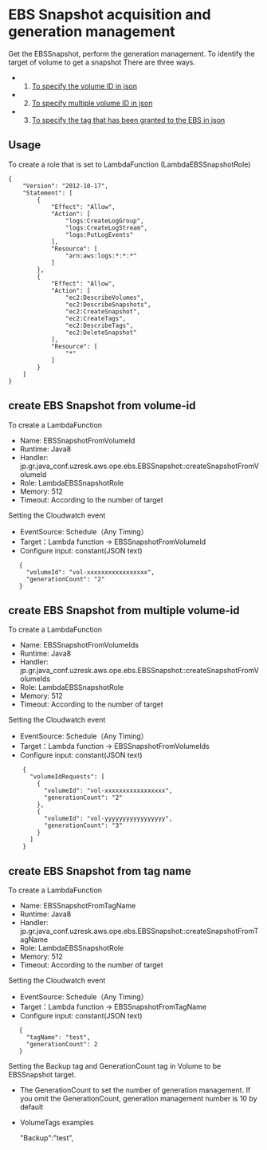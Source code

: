 EBS Snapshot acquisition and generation management
==================================================

Get the EBSSnapshot, perform the generation management.
To identify the target of volume to get a snapshot There are three ways.
- 1. [To specify the volume ID in json](#create-ebs-snapshot-from-volume-id)
- 2. [To specify multiple volume ID in json](#create-ebs-snapshot-from-multiple-volume-id)
- 3. [To specify the tag that has been granted to the EBS in json](#create-ebs-snapshot-from-tag-name)


Usage
-----

To create a role that is set to LambdaFunction (LambdaEBSSnapshotRole)

    {
        "Version": "2012-10-17",
        "Statement": [
            {
                "Effect": "Allow",
                "Action": [
                    "logs:CreateLogGroup",
                    "logs:CreateLogStream",
                    "logs:PutLogEvents"
                ],
                "Resource": [
                    "arn:aws:logs:*:*:*"
                ]
            },
            {
                "Effect": "Allow",
                "Action": [
                    "ec2:DescribeVolumes",
                    "ec2:DescribeSnapshots",
                    "ec2:CreateSnapshot",
                    "ec2:CreateTags",
                    "ec2:DescribeTags",
                    "ec2:DeleteSnapshot"
                ],
                "Resource": [
                    "*"
                ]
            }
        ]
    }

create EBS Snapshot from volume-id
---

To create a LambdaFunction

- Name: EBSSnapshotFromVolumeId
- Runtime: Java8
- Handler: jp.gr.java_conf.uzresk.aws.ope.ebs.EBSSnapshot::createSnapshotFromVolumeId
- Role: LambdaEBSSnapshotRole
- Memory: 512
- Timeout: According to the number of target

Setting the Cloudwatch event

- EventSource: Schedule（Any Timing）
- Target：Lambda function -> EBSSnapshotFromVolumeId
- Configure input: constant(JSON text)

 ```
    {
      "volumeId": "vol-xxxxxxxxxxxxxxxxx",
      "generationCount": "2"
    }
  ```

create EBS Snapshot from multiple volume-id
---

To create a LambdaFunction

- Name: EBSSnapshotFromVolumeIds
- Runtime: Java8
- Handler: jp.gr.java_conf.uzresk.aws.ope.ebs.EBSSnapshot::createSnapshotFromVolumeIds
- Role: LambdaEBSSnapshotRole
- Memory: 512
- Timeout: According to the number of target

Setting the Cloudwatch event

- EventSource: Schedule（Any Timing）
- Target：Lambda function -> EBSSnapshotFromVolumeIds
- Configure input: constant(JSON text)

```
    {
      "volumeIdRequests": [
        {
          "volumeId": "vol-xxxxxxxxxxxxxxxxx",
          "generationCount": "2"
        },
        {
          "volumeId": "vol-yyyyyyyyyyyyyyyyy",
          "generationCount": "3"
        }
      ]
    }
 ```

create EBS Snapshot from tag name
---

To create a LambdaFunction

- Name: EBSSnapshotFromTagName
- Runtime: Java8
- Handler: jp.gr.java_conf.uzresk.aws.ope.ebs.EBSSnapshot::createSnapshotFromTagName
- Role: LambdaEBSSnapshotRole
- Memory: 512
- Timeout: According to the number of target

Setting the Cloudwatch event

- EventSource: Schedule（Any Timing）
- Target：Lambda function -> EBSSnapshotFromTagName
- Configure input: constant(JSON text)

 ```
    {
      "tagName": "test",
      "generationCount": 2
    }
 ```
 
Setting the Backup tag and GenerationCount tag in Volume to be EBSSnapshot target.

- The GenerationCount to set the number of generation management. If you omit the GenerationCount, generation management number is 10 by default
- VolumeTags examples

    "Backup":"test",






